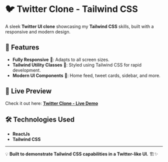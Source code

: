 # 🐦 Twitter Clone - Tailwind CSS

A sleek **Twitter UI clone** showcasing my **Tailwind CSS** skills, built with a responsive and modern design.

## 🚀 Features

- **Fully Responsive** 📱: Adapts to all screen sizes.
- **Tailwind Utility Classes** 🎨: Styled using Tailwind CSS for rapid development.
- **Modern UI Components** 💎: Home feed, tweet cards, sidebar, and more.

## 🔗 Live Preview

Check it out here: **[Twitter Clone - Live Demo](https://chaitanyakulkarni001.github.io/TwitterClone_TailwindCSS/)**

## 🛠️ Technologies Used

- **ReactJs**
- **Tailwind CSS**
---

💡 **Built to demonstrate Tailwind CSS capabilities in a Twitter-like UI.** 🏗️✨
